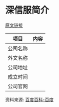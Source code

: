 # 深信服简介

[原文链接]()

|项目|内容|
|-----|-----|
|公司名称||
|外文名称||
|公司地址||
|成立时间||
|公司官网||

资料来源: 
[百度百科-百度]()
